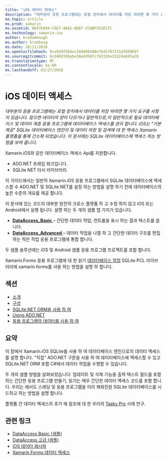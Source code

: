 ```yaml
---
title: "iOS 데이터 액세스"
description: "대부분의 응용 프로그램에는 로컬 장치에서 데이터를 저장 하려면 몇 가지 요구를 사항이 있습니다. 많으면 데이터의 양이 다르거나 일반적으로,이 일반적으로 필요 데이터베이스 및 데이터 계층 응용 프로그램에 데이터베이스 액세스를 관리 합니다. iOS는 \"기본 제공\" SQLite 데이터베이스 엔진이 및 데이터 저장 및 검색에 대 한 액세스 Xamarin 플랫폼을 통해 간소화 되었습니다. 이 문서에는 SQLite 데이터베이스에 액세스 하는 방법을 보여 줍니다."
ms.topic: article
ms.prod: xamarin
ms.assetid: 6B47E864-C6E7-4AA2-8DEF-2C8BF551D17C
ms.technology: xamarin-ios
author: bradumbaugh
ms.author: brumbaug
ms.date: 10/11/2016
ms.openlocfilehash: 9ca929f584ec2b0d98300e7645707131df89969f
ms.sourcegitcommit: 6cd40d190abe38edd50fc74331be15324a845a28
ms.translationtype: MT
ms.contentlocale: ko-KR
ms.lasthandoff: 02/27/2018
---
```

# <a name="ios-data-access"></a>iOS 데이터 액세스

_대부분의 응용 프로그램에는 로컬 장치에서 데이터를 저장 하려면 몇 가지 요구를 사항이 있습니다. 많으면 데이터의 양이 다르거나 일반적으로,이 일반적으로 필요 데이터베이스 및 데이터 계층 응용 프로그램에 데이터베이스 액세스를 관리 합니다. iOS는 "기본 제공" SQLite 데이터베이스 엔진이 및 데이터 저장 및 검색에 대 한 액세스 Xamarin 플랫폼을 통해 간소화 되었습니다. 이 문서에는 SQLite 데이터베이스에 액세스 하는 방법을 보여 줍니다._

Xamarin.iOS와 같은 데이터베이스 액세스 Api를 지원합니다.

-  ADO.NET 프레임 워크입니다.
-  SQLite NET 타사 라이브러리.

이 가이드에서는 일반적 Xamarin.iOS 응용 프로그램에서 SQLite 데이터베이스에 액세스할 수 ADO.NET 및 SQLite.NET를 설정 하는 방법을 설명 하기 전에 데이터베이스의 높은 수준의 개요를 제공 합니다. 

이 문서에 있는 코드의 대부분 완전히 크로스 플랫폼 하 고 수정 하지 않고 iOS 또는 Android에서 실행 됩니다. 설명 하는 두 개의 샘플 앱 가지가 있습니다.

-  [**DataAccess_Basic** ](https://github.com/xamarin/mobile-samples/tree/master/DataAccess/Basic) – 간단한 데이터 작업; 컨트롤을 표시 하는 결과 텍스트를 씁니다.
-  [**DataAccess_Advanced** ](https://github.com/xamarin/mobile-samples/tree/master/DataAccess/Advanced) – 데이터 작업을 나열 하 고 간단한 데이터 구조를 편집 하는 작은 작업 응용 프로그램에 통합 합니다.

두 샘플 솔루션에는 iOS 및 Android 샘플 응용 프로그램 프로젝트를 포함 합니다.

Xamarin.Forms 응용 프로그램에 대 한 읽기 [데이터베이스 작업](~/xamarin-forms/app-fundamentals/databases.md) SQLite PCL 라이브러리에 xamarin.forms를 사용 하는 방법을 설명 하 합니다.

## <a name="sections"></a>섹션

-  [소개](introduction.md)
-  [구성](configuration.md)
-  [SQLite.NET ORM을 사용 하 여](using-sqlite-orm.md)
-  [Using ADO.NET](using-adonet.md)
-  [응용 프로그램의 데이터를 사용 하 여](using-data-in-an-app.md)


## <a name="summary"></a>요약

이 장에서 Xamarin.iOS SQLite를 사용 하 여 데이터베이스 엔진으로의 데이터 액세스를 설명 합니다. "직접" ADO.NET 구문을 사용 하 여 데이터베이스에 액세스할 수 있고 SQLite.NET ORM 포함 C#에서 데이터 작업을 수행할 수 있습니다.

두 개의 샘플 방법을 살펴보았습니다: 업데이트 및 삭제 기능을 출력 텍스트 필드를 포함 하는 간단한 응용 프로그램 만들기, 읽기는 매우 간단한 데이터 액세스 코드를 포함 합니다. 우리는 에서도 스레딩 및 응용 프로그램을 미리 채워진된 SQLite 데이터베이스를 시드하고 하는 방법을 설명 합니다.

플랫폼 간 데이터 액세스의 추가 예 참조에 대 한 우리의 [Tasky Pro](~/cross-platform/app-fundamentals/building-cross-platform-applications/case-study-tasky.md) 사례 연구.

## <a name="related-links"></a>관련 링크

- [DataAccess Basic (샘플)](https://github.com/xamarin/mobile-samples/tree/master/DataAccess/Basic)
- [DataAccess 고급 (샘플)](https://github.com/xamarin/mobile-samples/tree/master/DataAccess/Advanced)
- [iOS 데이터 레시피](https://developer.xamarin.com/recipes/ios/data/sqlite/)
- [Xamarin.Forms 데이터 액세스](~/xamarin-forms/app-fundamentals/databases.md)
